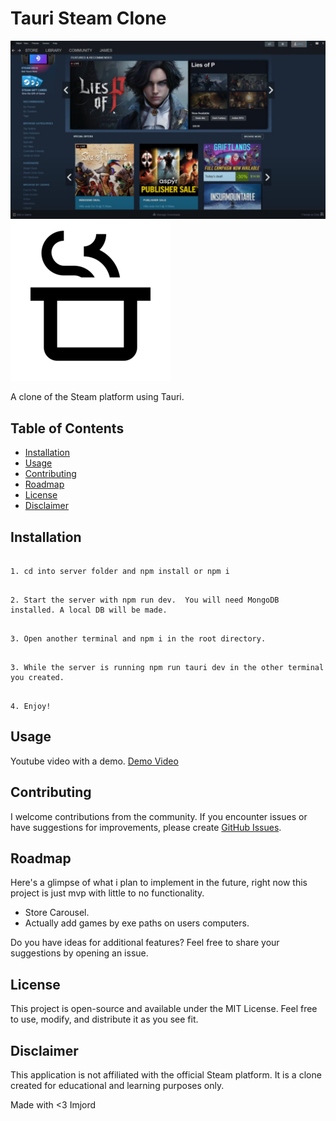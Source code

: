 # Tauri Steam Clone

![Project Screenshot](stclone.png)
![Project Logo](vapor_logo.png)


A clone of the Steam platform using Tauri.

## Table of Contents

- [Installation](#installation)
- [Usage](#usage)
- [Contributing](#contributing)
- [Roadmap](#roadmap)
- [License](#license)
- [Disclaimer](#disclaimer)

## Installation

```

1. cd into server folder and npm install or npm i

```

```

2. Start the server with npm run dev.  You will need MongoDB installed. A local DB will be made.

```

```

3. Open another terminal and npm i in the root directory.

```

```

3. While the server is running npm run tauri dev in the other terminal you created.

```

```

4. Enjoy!

```

## Usage

Youtube video with a demo.
[Demo Video](https://youtu.be/WqFLQ1CKIQs)

## Contributing

I welcome contributions from the community. If you encounter issues or have suggestions for improvements, please create [GitHub Issues](https://github.com/imjord/tauri_steam_clone/issues).

## Roadmap

Here's a glimpse of what i plan to implement in the future, right now this project is just mvp with little to no functionality.

- Store Carousel.
- Actually add games by exe paths on users computers.

Do you have ideas for additional features? Feel free to share your suggestions by opening an issue.

## License

This project is open-source and available under the MIT License. Feel free to use, modify, and distribute it as you see fit.

## Disclaimer

This application is not affiliated with the official Steam platform. It is a clone created for educational and learning purposes only.

Made with <3 Imjord
